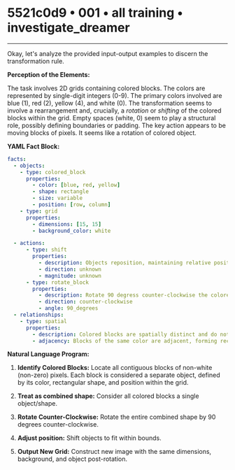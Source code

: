 # 5521c0d9 • 001 • all training • investigate_dreamer

---
Okay, let's analyze the provided input-output examples to discern the transformation rule.

**Perception of the Elements:**

The task involves 2D grids containing colored blocks. The colors are represented by single-digit integers (0-9). The primary colors involved are blue (1), red (2), yellow (4), and white (0). The transformation seems to involve a rearrangement and, crucially, a *rotation* or *shifting* of the colored blocks within the grid. Empty spaces (white, 0) seem to play a structural role, possibly defining boundaries or padding. The key action appears to be moving blocks of pixels. It seems like a rotation of colored object.

**YAML Fact Block:**



```yaml
facts:
  - objects:
    - type: colored_block
      properties:
        - color: [blue, red, yellow]
        - shape: rectangle
        - size: variable
        - position: [row, column]
    - type: grid
      properties:
        - dimensions: [15, 15]
        - background_color: white

  - actions:
      - type: shift
        properties:
          - description: Objects reposition, maintaining relative positions within their group but the group moves as whole.
          - direction: unknown
          - magnitude: unknown
      - type: rotate_block
        properties:
          - description: Rotate 90 degress counter-clockwise the colored objects, as if they are one combined shape.
          - direction: counter-clockwise
          - angle: 90_degrees
  - relationships:
    - type: spatial
      properties:
        - description: Colored blocks are spatially distinct and do not overlap.
        - adjacency: Blocks of the same color are adjacent, forming rectangular shapes.

```



**Natural Language Program:**

1.  **Identify Colored Blocks:** Locate all contiguous blocks of non-white (non-zero) pixels. Each block is considered a separate object, defined by its color, rectangular shape, and position within the grid.

2.  **Treat as combined shape:** Consider all colored blocks a single object/shape.

3.  **Rotate Counter-Clockwise:** Rotate the entire combined shape by 90 degrees counter-clockwise.

4.  **Adjust position:** Shift objects to fit within bounds.

5. **Output New Grid:** Construct new image with the same dimensions, background, and object post-rotation.

